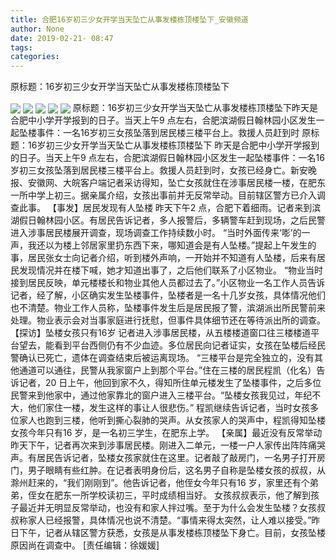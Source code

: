```yaml
---
title: 合肥16岁初三少女开学当天坠亡从事发楼栋顶楼坠下_安徽频道
author: None
date: 2019-02-21- 08:47
tags: 
categories: 
---
```

原标题：16岁初三少女开学当天坠亡从事发楼栋顶楼坠下
<!-- more -->
                
<img align="center" border="0" src="http://p3.ifengimg.com/a/2019_08/2252124331add76_size95_w700_h525.jpg" />
                
<img align="center" border="0" src="http://p3.ifengimg.com/a/2019_08/650112a858a18a2_size126_w700_h933.jpg" />
            
<img align="center" border="0" src="http://p0.ifengimg.com/a/2019_08/017c18e8b7add74_size96_w700_h933.jpg" />
<img align="center" border="0" src="http://p3.ifengimg.com/a/2019_08/9017d13f777ca55_size84_w700_h525.jpg" />
<img align="center" border="0" src="http://p2.ifengimg.com/a/2016/0810/204c433878d5cf9size1_w16_h16.png" />
原标题：16岁初三少女开学当天坠亡从事发楼栋顶楼坠下昨天是合肥中小学开学报到的日子。当天上午9 点左右，合肥滨湖假日翰林园小区发生一起坠楼事件：一名16岁初三女孩坠落到居民楼三楼平台上。救援人员赶到时
原标题：16岁初三少女开学当天坠亡从事发楼栋顶楼坠下
昨天是合肥中小学开学报到的日子。当天上午9 点左右，合肥滨湖假日翰林园小区发生一起坠楼事件：一名16岁初三女孩坠落到居民楼三楼平台上。救援人员赶到时，女孩已经身亡。新安晚报、安徽网、大皖客户端记者采访得知，坠亡女孩就住在涉事居民楼一楼，在肥东一所中学上初三。据亲属介绍，女孩出事前并无反常举动。目前辖区警方已介入调查此事。
【事发】居民发现有人坠楼
昨天下午2 点，合肥下着细雨。记者来到滨湖假日翰林园小区。有居民告诉记者，多人报警后，多辆警车赶到现场，之后民警进入涉事居民楼展开调查，现场调查工作持续数小时。
“当时外面传来‘嘭’的一声，我还以为楼上邻居家里扔东西下来，哪知道会是有人坠楼。”提起上午发生的事，居民张女士向记者介绍，听到楼外声响，一开始并不知道有人坠楼，后来有居民发现情况并在楼下喊，她才知道出事了，之后他们联系了小区物业。
“物业当时接到居民反映，单元楼楼长和物业其他人员都过去了。”小区物业一名工作人员告诉记者，经了解，小区确实发生坠楼事件，坠楼者是一名十几岁女孩，具体情况他们也不清楚。物业工作人员称，坠楼事件发生后是居民报了警，滨湖派出所民警前来处理。物业表示会对当事家庭进行抚慰，但事件具体细节还在等待派出所的调查。
【探访】坠楼女孩只有16岁
记者进入涉事居民楼，从五楼楼道窗口往三楼楼道平台望去，能看到平台西侧仍有不少血迹。多位居民向记者证实，女孩在坠楼后经民警确认已死亡，遗体在调查结束后被运离现场。
“三楼平台是完全独立的，没有其他通道可以通往，民警从我家窗户上到那个平台。”住在三楼的居民程凯（化名）告诉记者，20 日上午，他回到家不久，得知所住单元楼发生了坠楼事件，之后多位民警来到他家中，通过他家靠北的窗户进入三楼平台。“坠楼女孩我见过，年纪不大，他们家住一楼，发生这样的事让人很悲伤。”
程凯继续告诉记者，当时女孩多位家人也跑到三楼，他听到撕心裂肺的哭声。从女孩家人的哭声中，程凯得知坠楼女孩今年只有16 岁，是一名初三学生，在肥东上学。
【亲属】最近没有反常举动
昨天下午，记者再次来到涉事居民楼。刚进入二单元，一楼一户人家传出阵阵痛哭声。有居民告诉记者，坠楼女孩家就住在这里。记者敲了敲房门，一名男子打开房门，男子眼睛有些红肿。在记者表明身份后，这名男子自称是坠楼女孩的叔叔，从滁州赶来的，“我们刚刚到”。他告诉记者，他侄女今年只有16 岁，家里还有个弟弟，侄女在肥东一所学校读初三，平时成绩相当好。
女孩叔叔表示，他了解到孩子最近并无明显反常举动，也没有和家人拌过嘴。至于为什么会发生坠楼？女孩叔叔称家人已经报警，具体情况也说不清楚。“事情来得太突然，让人难以接受。”昨日下午，记者从辖区警方获悉，女孩是从事发楼栋顶楼坠下身亡。目前，女孩坠楼原因尚在调查中。
[责任编辑：徐媛媛]
            
